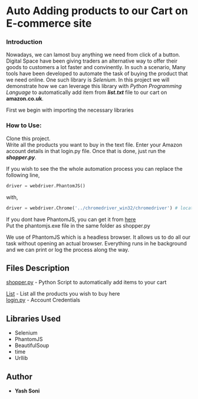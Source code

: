 # Auto Adding products to our Cart on E-commerce site
### Introduction
Nowadays, we can lamost buy anything we need from click of a button. Digital Space have been giving traders an alternative way to offer their goods to customers a lot faster and convinently. In such a scenario, Many tools have been developed to automate the task of buying the product that we need online. One such library is *Selenium*. In this project we will demonstrate how we can leverage this library with *Python Programming Language* to automatically add item from ***list.txt*** file to our cart on **amazon.co.uk**.

First we begin with importing the necessary libraries

### How to Use: </br>
Clone this project. </br>
Write all the products you want to buy in the text file. Enter your Amazon account details in that login.py file. Once that is done, just run the ***shopper.py***. 

If you wish to see the the whole automation process you can replace the following line,
```python
driver = webdriver.PhantomJS() 

```
with, 

```python
driver = webdriver.Chrome('../chromedriver_win32/chromedriver') # location of your selenium chrome driver.
```
If you dont have PhantomJS, you can get it from [here](http://phantomjs.org/download.html) </br>
Put the phantomjs.exe file in the same folder as shopper.py

We use of PhantomJS which is a headless browser. It allows us to do all our task without opening an actual browser. Everything runs in he background and we can print or log the process along the way. 

## Files Description
[shopper.py](https://github.com/ElToro13/ML-Python/blob/master/Data%20Mining/shopper.py) - Python Script to automatically add items to your cart

[List](https://github.com/ElToro13/ML-Python/blob/master/Data%20Mining/list.txt) - List all the products you wish to buy here </br>
[login.py](https://github.com/ElToro13/ML-Python/blob/master/Data%20Mining/login.py) - Account Credentials

## Libraries Used

* Selenium
* PhantomJS
* BeautifulSoup
* time
* Urllib

## Author

* **Yash Soni**
